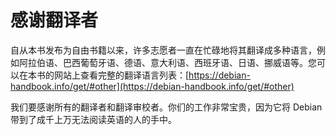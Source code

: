 # 感谢翻译者

自从本书发布为自由书籍以来，许多志愿者一直在忙碌地将其翻译成多种语言，例如阿拉伯语、巴西葡萄牙语、德语、意大利语、西班牙语、日语、挪威语等。您可以在本书的网站上查看完整的翻译语言列表：[https://debian-handbook.info/get/#other](https://debian-handbook.info/get/#other)

我们要感谢所有的翻译者和翻译审校者。你们的工作非常宝贵，因为它将 Debian 带到了成千上万无法阅读英语的人的手中。
